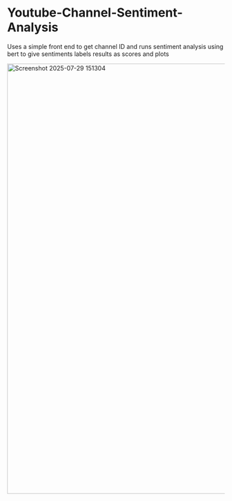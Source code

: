 # Youtube-Channel-Sentiment-Analysis
Uses a simple front end to get channel ID and runs sentiment analysis using bert to give sentiments labels results as scores and plots


<img width="1374" height="996" alt="Screenshot 2025-07-29 151304" src="https://github.com/user-attachments/assets/0f46593a-500a-4d40-9161-72869f89dc4c" />
